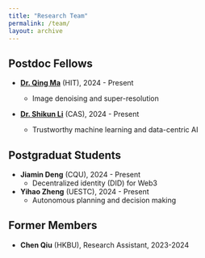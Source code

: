 ```yaml
---
title: "Research Team"
permalink: /team/
layout: archive
---
```


## Postdoc Fellows
* **[Dr. Qing Ma](https://scholar.google.com/citations?user=x6QQGQkAAAAJ&hl=en)** (HIT), 2024 - Present
  * Image denoising and super-resolution

* **[Dr. Shikun Li](https://imsg.ac.cn/people/lishikun.html)** (CAS), 2024 - Present
  * Trustworthy machine learning and data-centric AI




## Postgraduat Students
* **Jiamin Deng** (CQU), 2024 - Present
  * Decentralized identity (DID) for Web3
* **Yihao Zheng** (UESTC), 2024 - Present
  * Autonomous planning and decision making




## Former Members
* **Chen Qiu** (HKBU), Research Assistant, 2023-2024
